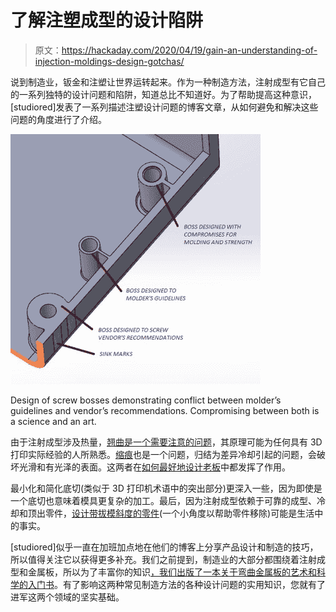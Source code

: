 # 了解注塑成型的设计陷阱

> 原文：<https://hackaday.com/2020/04/19/gain-an-understanding-of-injection-moldings-design-gotchas/>

说到制造业，钣金和注塑让世界运转起来。作为一种制造方法，注射成型有它自己的一系列独特的设计问题和陷阱，知道总比不知道好。为了帮助提高这种意识，[studiored]发表了一系列描述注塑设计问题的博客文章，从如何避免和解决这些问题的角度进行了介绍。

[![](img/28236ec8ff065e0ae7c42e9052e4e06a.png)](https://hackaday.com/wp-content/uploads/2020/04/injection-molding-design-tips-bosses.jpg)

Design of screw bosses demonstrating conflict between molder’s guidelines and vendor’s recommendations. Compromising between both is a science and an art.

由于注射成型涉及热量，[翘曲是一个需要注意的问题](https://studiored.com/injection-molded-part-design-part-4-warp/)，其原理可能为任何具有 3D 打印实际经验的人所熟悉。[缩痕](https://studiored.com/injection-molded-part-design-part-2-sink-marks/)也是一个问题，归结为差异冷却引起的问题，会破坏光滑和有光泽的表面。这两者在[如何最好地设计老板](https://studiored.com/injection-molded-part-design-part-3-bosses/)中都发挥了作用。

最小化和简化底切(类似于 3D 打印机术语中的突出部分)更深入一些，因为即使是一个底切也意味着模具更复杂的加工。最后，因为注射成型依赖于可靠的成型、冷却和顶出零件，[设计带拔模斜度的零件](https://studiored.com/injection-molded-part-design-part-4-draft/)(一个小角度以帮助零件移除)可能是生活中的事实。

[studiored]似乎一直在加班加点地在他们的博客上分享产品设计和制造的技巧，所以值得关注它以获得更多补充。我们之前提到，制造业的大部分都围绕着注射成型和金属板，所以为了丰富你的知识[，我们出版了一本关于弯曲金属板的艺术和科学的入门书](https://hackaday.com/2016/05/18/the-art-and-science-of-bending-sheet-metal/)。有了影响这两种常见制造方法的各种设计问题的实用知识，您就有了进军这两个领域的坚实基础。